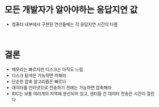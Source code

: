 # 모든 개발자가 알아야하는 응답지연 값

- 컴퓨터 내부에서 구현된 연산들에는 각 응답지연 시간이 다름

<br>

# 결론

- 메모리는 빠르지만 디스크는 아직도 느림
- 디스크 탐색은 가능하면 피해라
- 단순한 압축 알고리즘은 빠르다
- 데이터를 인터넷으로 전송하기 전에는 가능하면 압축해라
- IDC는 보통 여러개의 지역에 분산되어 있고, 센터들 간 데이터 전송은 시간이 걸린다
